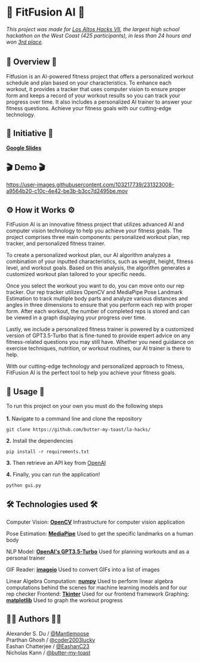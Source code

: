 
<h1> 💪 FitFusion AI 💪 </h1>

###### This project was made for [Los Altos Hacks VII](https://losaltoshacks7.devpost.com/ "Los Altos Hacks VII"), the largest high school hackathon on the West Coast (425 participants), in less than 24 hours and won [3rd place](https://devpost.com/software/fitfusion-ai "FitFusion AI on DevPost").

## 📝 Overview 📝
Fitfusion is an AI-powered fitness project that offers a personalized workout schedule and plan based on your characteristics. To enhance each workout, it provides a tracker that uses computer vision to ensure proper form and keeps a record of your workout results so you can track your progress over time. It also includes a personalized AI trainer to answer your fitness questions. Achieve your fitness goals with our cutting-edge technology.

## 🎯 Initiative 🎯

[**Google Slides**](https://docs.google.com/presentation/d/1OXqh9sOShfV5hX5ayfGW8IWrVRSj2gcLwSxL_Wa3PYU/edit?usp=sharing)

## 🎬 Demo 🎬 


https://user-images.githubusercontent.com/103217739/231323008-a9564b20-c10c-4e42-be3b-b3cc7d2495be.mov



## ⚙️ How it Works ⚙️
FitFusion AI is an innovative fitness project that utilizes advanced AI and computer vision technology to help you achieve your fitness goals. The project comprises three main components: personalized workout plan, rep tracker, and personalized fitness trainer.

To create a personalized workout plan, our AI algorithm analyzes a combination of your inputted characteristics, such as weight, height, fitness level, and workout goals. Based on this analysis, the algorithm generates a customized workout plan tailored to your specific needs.

Once you select the workout you want to do, you can move onto our rep tracker. Our rep tracker utilizes OpenCV and MediaPipe Pose Landmark Estimation to track multiple body parts and analyze various distances and angles in three dimensions to ensure that you perform each rep with proper form. After each workout, the number of completed reps is stored and can be viewed in a graph displaying your progress over time.

Lastly, we include a personalized fitness trainer is powered by a customized version of GPT3.5-Turbo that is fine-tuned to provide expert advice on any fitness-related questions you may still have. Whether you need guidance on exercise techniques, nutrition, or workout routines, our AI trainer is there to help.

With our cutting-edge technology and personalized approach to fitness, FitFusion AI is the perfect tool to help you achieve your fitness goals.

## 🚀 Usage 🚀
<p> To run this project on your own you must do the following steps 
<br></br>
  <b>1.</b> Navigate to a command line and clone the repository 
</p>

```
git clone https://github.com/butter-my-toast/la-hacks/ 
```
<p>
  <b>2.</b> Install the dependencies
</p>

```
pip install -r requirements.txt
```

  <b>3.</b> Then retrieve an API key from [OpenAI](https://platform.openai.com/account/api-keys "OpenAI")
</p>
<p>
  <b>4.</b> Finally, you can run the application!
</p>

```
python gui.py
```

## 🛠️ Technologies used 🛠️
  Computer Vision: <b>[OpenCV](https://github.com/opencv/opencv/blob/4.x/LICENSE)</b> 
  Infrastructure for computer vision application 
  
  Pose Estimation: <b>[MediaPipe](https://github.com/google/mediapipe/blob/master/LICENSE)</b> 
  Used to get the specific landmarks on a human body 
  
  NLP Model: <b>[OpenAI's GPT3.5-Turbo](https://openai.com/product)</b> 
  Used for planning workouts and as a personal trainer 
  
  GIF Reader: <b>[imageio](https://github.com/imageio/imageio/blob/master/LICENSE)</b> 
  Used to convert GIFs into a list of images  
  
  Linear Algebra Computation: <b>[numpy](https://github.com/numpy/numpy/blob/main/LICENSE.txt)</b> 
  Used to perform linear algebra computations behind the scenes for machine learning models and for our rep checker 
  Frontend: <b>[Tkinter](https://github.com/PacktPublishing/Python-GUI-Programming-with-Tkinter/blob/master/LICENSE)</b> 
  Used for our frontend framework 
  Graphing: <b>[matplotlib](https://github.com/matplotlib/matplotlib/blob/main/LICENSE/LICENSE)</b> 
  Used to graph the workout progress
  

## 🧑‍💻 Authors 🧑‍💻
Alexander S. Du / [@Mantlemoose](https://github.com/Mantlemoose "Mantlemoose's github page") \
Prarthan Ghosh / [@coder2003lucky](https://github.com/coder2003lucky "coder2003lucky's github page") \
Eashan Chatterjee / [@EashanC23](https://github.com/EashanC23 "EashanC23's github page") \
Nicholas Kann / [@butter-my-toast](https://github.com/butter-my-toast "butter-my-toast's github page") 
